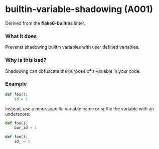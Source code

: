 # builtin-variable-shadowing (A001)

Derived from the **flake8-builtins** linter.

### What it does

Prevents shadowing builtin variables with user defined variables.

### Why is this bad?

Shadowing can obfuscate the purpose of a variable in your code.

### Example

```python
def foo():
    id = 1
```

Instead, use a more specific variable name or suffix the variable with an underscore:

```python
def foo():
    bar_id = 1

def foo():
    id_ = 1
```
